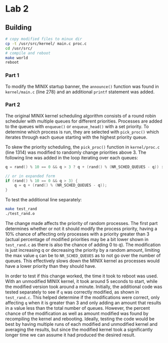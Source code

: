 # Lab 2

## Building

```bash
# copy modified files to minux dir
cp -t /usr/src/kernel/ main.c proc.c
cd /usr/src/
# compile and reboot
make world
reboot
```

### Part 1

To modify the MINIX startup banner, the `announce()` function was found in `kernel/main.c` (line 278) and an additional `printf` statement was added.

### Part 2

The original MINIX kernel scheduling algorithm consists of a round robin scheduler with multiple queues for different priorities. Processes are added to the queues with `enqueue()` or `enqueue_head()` with a set priority. To determine which process is run, they are selected with `pick_proc()` which iterates through each queue starting with the highest priority queue.

To skew the priority scheduling, the `pick_proc()` function in `kernel/proc.c` (line 1314) was modified to randomly change priorities above 3.  The following line was added in the loop iterating over each queues:

```c
q = rand() % 10 == 0 && q > 3 ? q + (rand() % (NR_SCHED_QUEUES - q)) : q;

// or in expanded form
if (rand() % 10 == 0 && q > 3) {
    q = q + (rand() % (NR_SCHED_QUEUES - q));
}
```

To test the additional line separately:

```bash
make test_rand
./test_rand.o
```

The change made affects the priority of random processes. The first part determines whether or not it should modify the process priority, having a 10% chance of affecting only processes with a priority greater than 3 (actual percentage of modified priorities may be a bit lower shown in `test_rand.c` as there is also the chance of adding 0 to q). The modification is just increasing q or decreasing the priority by a random amount, limiting the max value `q` can be to `NR_SCHED_QUEUES` as to not go over the number of queues. This effectively slows down the MINIX kernel as processes would have a lower priority than they should have.

In order to test if this change worked, the time it took to reboot was used. With an unmodified MINIX kernel, it took around 5 seconds to start, while the modified version took around a minute. Initially, the additional code was tested separately to see if `q` was correctly modified, as shown in `test_rand.c`. This helped determine if the modifications were correct, only affecting `q` when it is greater than 3 and only adding an amount that results in a value less than the total number of queues. However, the percent chance of the modification as well as amount modified was found by recompiling the kernel and rebooting. Ideally, testing the code would be best by having multiple runs of each modified and unmodified kernel and averaging the results, but since the modified kernel took a significantly longer time we can assume it had produced the desired result.
